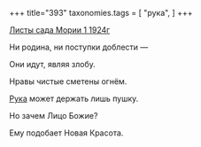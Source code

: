 +++
title="393"
taxonomies.tags = [
 "рука",
]
+++

[Листы сада Мории 1 1924г](/agni/1924)

Ни родина, ни поступки доблести —    

Они идут, являя злобу.   

Нравы чистые сметены огнём.   

[Рука](/tags/рука) может держать лишь пушку.   

Но зачем Лицо Божие?   

Ему подобает Новая Красота.   

